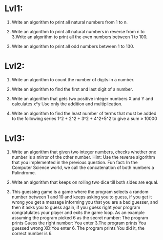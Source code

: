# Lvl1:
1. Write an algorithm to print all natural numbers from 1 to n. 

2. Write an algorithm to print all natural numbers in reverse from n to 3.Write an algorithm to print all the even numbers between 1 to 100. 

3. Write an algorithm to print all odd numbers between 1 to 100. 


# Lvl2:
1. Write an algorithm to count the number of digits in a number.

2. Write an algorithm to find the first and last digit of a number.
3. Write an algorithm that gets two positive integer numbers X and Y and calculates x*y Use only the addition and multiplication.

4. Write an algorithm to find the least number of terms that must be added to the following series 1^2 + 2^2 + 3^2 + 4^2+5^2 to give a sum ≥ 10000



# Lvl3:

1. Write an algorithm that given two integer numbers, checks whether one number is a mirror of the other number. Hint: Use the reverse algorithm that you implemented in the previous question. Fun fact: In the Computer Science world, we call the concatenation of both numbers a Palindrome.

2. Write an algorithm that keeps on rolling two dice till both sides are equal.

3. This guessing game is a game where the program selects a random number between 1 and 10 and keeps asking you to guess, if you get it wrong you get a message informing you that you are a bad guesser, and then it asks you to guess again, if you guess right your program congratulates your player and exits the game loop. As an example assuming the program picked 6 as the secret number: The program prints Guess the right number: You enter 3.The program prints You guessed wrong XD:You enter 6. The program prints You did it, the correct number is 6.